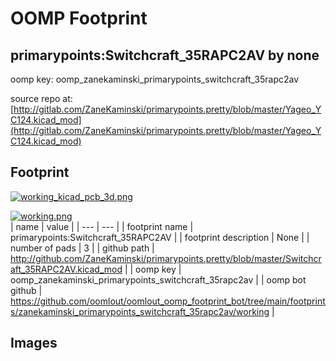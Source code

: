 # OOMP Footprint  
## primarypoints:Switchcraft_35RAPC2AV  by none  
  
oomp key: oomp_zanekaminski_primarypoints_switchcraft_35rapc2av  
  
source repo at: [http://gitlab.com/ZaneKaminski/primarypoints.pretty/blob/master/Yageo_YC124.kicad_mod](http://gitlab.com/ZaneKaminski/primarypoints.pretty/blob/master/Yageo_YC124.kicad_mod)  
## Footprint  
  
[![working_kicad_pcb_3d.png](working_kicad_pcb_3d_600.png)](working_kicad_pcb_3d.png)  
  
[![working.png](working_600.png)](working.png)  
| name | value | 
| --- | --- | 
| footprint name | primarypoints:Switchcraft_35RAPC2AV | 
| footprint description | None | 
| number of pads | 3 | 
| github path | http://github.com/ZaneKaminski/primarypoints.pretty/blob/master/Switchcraft_35RAPC2AV.kicad_mod | 
| oomp key | oomp_zanekaminski_primarypoints_switchcraft_35rapc2av | 
| oomp bot github | https://github.com/oomlout/oomlout_oomp_footprint_bot/tree/main/footprints/zanekaminski_primarypoints_switchcraft_35rapc2av/working | 
## Images  
